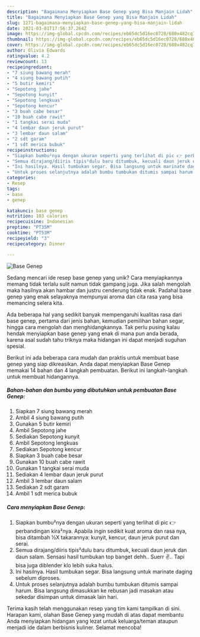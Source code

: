 ```yaml
---
description: "Bagaimana Menyiapkan Base Genep yang Bisa Manjain Lidah"
title: "Bagaimana Menyiapkan Base Genep yang Bisa Manjain Lidah"
slug: 1271-bagaimana-menyiapkan-base-genep-yang-bisa-manjain-lidah
date: 2021-03-01T17:56:37.264Z
image: https://img-global.cpcdn.com/recipes/eb65dc5d16ec0728/680x482cq70/base-genep-foto-resep-utama.jpg
thumbnail: https://img-global.cpcdn.com/recipes/eb65dc5d16ec0728/680x482cq70/base-genep-foto-resep-utama.jpg
cover: https://img-global.cpcdn.com/recipes/eb65dc5d16ec0728/680x482cq70/base-genep-foto-resep-utama.jpg
author: Olivia Edwards
ratingvalue: 4.2
reviewcount: 13
recipeingredient:
- "7 siung bawang merah"
- "4 siung bawang putih"
- "5 butir kemiri"
- "Sepotong jahe"
- "Sepotong kunyit"
- "Sepotong lengkuas"
- "Sepotong kencur"
- "3 buah cabe besar"
- "10 buah cabe rawit"
- "1 tangkai serai muda"
- "4 lembar daun jeruk purut"
- "3 lembar daun salam"
- "2 sdt garam"
- "1 sdt merica bubuk"
recipeinstructions:
- "Siapkan bumbu²nya dengan ukuran seperti yang terlihat di pic 👉 perbandingan kira²nya. Apabila ingin sedikit kuat aroma dan rasa nya, bisa ditambah ½X takarannya: kunyit, kencur, daun jeruk purut dan serai."
- "Semua dirajang/diiris tipis²dulu baru ditumbuk, kecuali daun jeruk dan daun salam. Sensasi hasil tumbukan top banget dehh.. Suerr ✌.. Tapi bisa juga diblender klo lebih suka halus."
- "Ini hasilnya. Hasil tumbukan segar. Bisa langsung untuk marinate daging sebelum diproses."
- "Untuk proses selanjutnya adalah bumbu tumbukan ditumis sampai harum. Bisa langsung dimasukkan ke rebusan jadi masakan atau sekedar disimpan untuk dimasak lain hari."
categories:
- Resep
tags:
- base
- genep

katakunci: base genep 
nutrition: 103 calories
recipecuisine: Indonesian
preptime: "PT35M"
cooktime: "PT53M"
recipeyield: "3"
recipecategory: Dinner

---
```



![Base Genep](https://img-global.cpcdn.com/recipes/eb65dc5d16ec0728/680x482cq70/base-genep-foto-resep-utama.jpg)

Sedang mencari ide resep base genep yang unik? Cara menyiapkannya memang tidak terlalu sulit namun tidak gampang juga. Jika salah mengolah maka hasilnya akan hambar dan justru cenderung tidak enak. Padahal base genep yang enak selayaknya mempunyai aroma dan cita rasa yang bisa memancing selera kita.

Ada beberapa hal yang sedikit banyak mempengaruhi kualitas rasa dari base genep, pertama dari jenis bahan, kemudian pemilihan bahan segar, hingga cara mengolah dan menghidangkannya. Tak perlu pusing kalau hendak menyiapkan base genep yang enak di mana pun anda berada, karena asal sudah tahu triknya maka hidangan ini dapat menjadi suguhan spesial.




Berikut ini ada beberapa cara mudah dan praktis untuk membuat base genep yang siap dikreasikan. Anda dapat menyiapkan Base Genep memakai 14 bahan dan 4 langkah pembuatan. Berikut ini langkah-langkah untuk membuat hidangannya.

<!--inarticleads1-->

##### Bahan-bahan dan bumbu yang dibutuhkan untuk pembuatan Base Genep:

1. Siapkan 7 siung bawang merah
1. Ambil 4 siung bawang putih
1. Gunakan 5 butir kemiri
1. Ambil Sepotong jahe
1. Sediakan Sepotong kunyit
1. Ambil Sepotong lengkuas
1. Sediakan Sepotong kencur
1. Siapkan 3 buah cabe besar
1. Gunakan 10 buah cabe rawit
1. Gunakan 1 tangkai serai muda
1. Sediakan 4 lembar daun jeruk purut
1. Ambil 3 lembar daun salam
1. Sediakan 2 sdt garam
1. Ambil 1 sdt merica bubuk




<!--inarticleads2-->

##### Cara menyiapkan Base Genep:

1. Siapkan bumbu²nya dengan ukuran seperti yang terlihat di pic 👉 perbandingan kira²nya. Apabila ingin sedikit kuat aroma dan rasa nya, bisa ditambah ½X takarannya: kunyit, kencur, daun jeruk purut dan serai.
1. Semua dirajang/diiris tipis²dulu baru ditumbuk, kecuali daun jeruk dan daun salam. Sensasi hasil tumbukan top banget dehh.. Suerr ✌.. Tapi bisa juga diblender klo lebih suka halus.
1. Ini hasilnya. Hasil tumbukan segar. Bisa langsung untuk marinate daging sebelum diproses.
1. Untuk proses selanjutnya adalah bumbu tumbukan ditumis sampai harum. Bisa langsung dimasukkan ke rebusan jadi masakan atau sekedar disimpan untuk dimasak lain hari.




Terima kasih telah menggunakan resep yang tim kami tampilkan di sini. Harapan kami, olahan Base Genep yang mudah di atas dapat membantu Anda menyiapkan hidangan yang lezat untuk keluarga/teman ataupun menjadi ide dalam berbisnis kuliner. Selamat mencoba!
